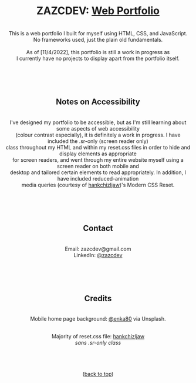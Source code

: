 <div id="top"></div>
<div align="center">
  
# ZAZCDEV: <a href="https://zazcdev.github.io/webportfolio/">Web Portfolio</a>
<br>
This is a web portfolio I built for myself using HTML, CSS, and JavaScript. <br>
No frameworks used, just the plain old fundamentals. <br>
<br>  
As of [11/4/2022], this portfolio is still a work in progress as <br> 
I currently have no projects to display apart from the portfolio itself.
<br>
<br>
<br>
<br>
<br>

## Notes on Accessibility

<br>
I've designed my portfolio to be accessible, but as I'm still learning about some aspects of web accessibility <br> 
(colour contrast especially), it is definitely a work in progress. I have included the .sr-only (screen reader only) <br> 
class throughout my HTML and within my reset.css files in order to hide and display elements as appropriate <br>
for screen readers, and went through my entire website myself using a screen reader on both mobile and <br> 
desktop and tailored certain elements to read appropriately. In addition, I have included reduced-animation <br> 
media queries (courtesy of <a href="https://github.com/hankchizljaw/modern-css-reset">hankchizljaw</a>)'s Modern CSS Reset.
<br>
<br>
<br>
<br>
<br>

## Contact

<br>
Email: zazcdev@gmail.com
<br>
LinkedIn: <a href="https://www.linkedin.com/in/zazcdev/">@zazcdev</a> 
<br>
<br>
<br>
<br>
<br>

## Credits

<br>
Mobile home page background: <a href="https://unsplash.com/@enka80">@enka80</a> via Unsplash.
<br>
<br>

Majority of reset.css file: <a href="https://github.com/hankchizljaw/modern-css-reset">hankchizljaw</a>
<br>
*sans .sr-only class*
<br>
<br>
<br>
<br>
<br>
(<a href="#top">back to top</a>)
</div>
